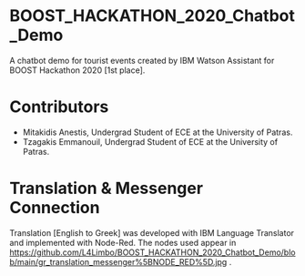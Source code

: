 # BOOST_HACKATHON_2020_Chatbot_Demo
A chatbot demo for tourist events created by IBM Watson Assistant for BOOST Hackathon 2020 [1st place].

# Contributors
* Mitakidis Anestis, Undergrad Student of ECE at the University of Patras.
* Tzagakis Emmanouil, Undergrad Student of ECE at the University of Patras.

# Translation & Messenger Connection
Translation [English to Greek] was developed with IBM Language Translator and implemented with Node-Red. The nodes used appear in https://github.com/L4Limbo/BOOST_HACKATHON_2020_Chatbot_Demo/blob/main/gr_translation_messenger%5BNODE_RED%5D.jpg .
